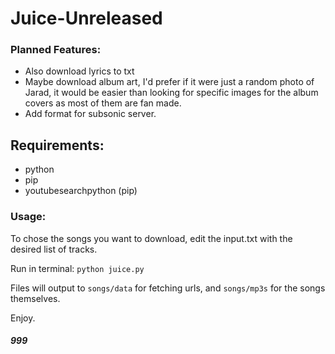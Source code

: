 # Juice-Unreleased
### Planned Features:
* Also download lyrics to txt
* Maybe download album art, I'd prefer if it were just a random photo of Jarad, it would be easier than looking for specific images for the album covers as most of them are fan made.
* Add format for subsonic server.
## Requirements:
* python
* pip
* youtubesearchpython (pip)

### Usage:
To chose the songs you want to download, edit the input.txt with the desired list of tracks.

Run in terminal: ```python juice.py```

Files will output to ```songs/data``` for fetching urls, and ```songs/mp3s``` for the songs themselves.

Enjoy.

##### 999
